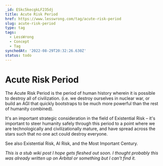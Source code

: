```yaml
---
_id: ESkc5kecgkLF235dj
title: Acute Risk Period
href: https://www.lesswrong.com/tag/acute-risk-period
slug: acute-risk-period
type: tag
tags:
  - LessWrong
  - Concept
  - Tag
synchedAt: '2022-08-29T20:32:26.630Z'
status: todo
---
```

# Acute Risk Period

The Acute Risk Period is the period of human history wherein it is possible to destroy all of civilization. (i.e. we destroy ourselves in nuclear war, or build an AGI that quickly bootstraps to be much more powerful than the rest of humanity combined).

It's an important strategic consideration in the field of Existential Risk – it's important to steer humanity safely through this period to a point where we are technologically and civilizationally mature, and have spread across the stars such that no one act could destroy everyone.

See also Existential Risk, AI Risk, and the Most Important Century.

*This is a stub wiki post I hope gets fleshed out soon. I thought probably this was already written up on Arbital or something but I can't find it.*